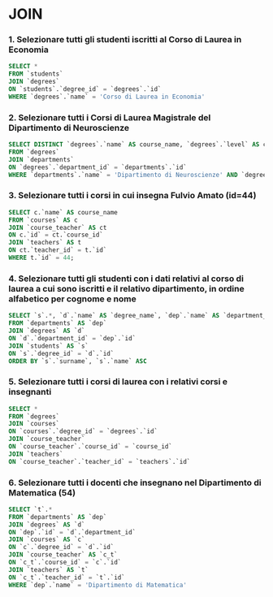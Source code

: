 # JOIN

### 1. Selezionare tutti gli studenti iscritti al Corso di Laurea in Economia
``` sql
SELECT *
FROM `students`
JOIN `degrees`
ON `students`.`degree_id` = `degrees`.`id`
WHERE `degrees`.`name` = 'Corso di Laurea in Economia'
```

### 2. Selezionare tutti i Corsi di Laurea Magistrale del Dipartimento di Neuroscienze
``` sql
SELECT DISTINCT `degrees`.`name` AS course_name, `degrees`.`level` AS course_level
FROM `degrees`
JOIN `departments`
ON `degrees`.`department_id` = `departments`.`id`
WHERE `departments`.`name` = 'Dipartimento di Neuroscienze' AND `degrees`.`level` = 'Magistrale'
```

### 3. Selezionare tutti i corsi in cui insegna Fulvio Amato (id=44)
``` sql
SELECT c.`name` AS course_name
FROM `courses` AS c
JOIN `course_teacher` AS ct 
ON c.`id` = ct.`course_id`
JOIN `teachers` AS t 
ON ct.`teacher_id` = t.`id`
WHERE t.`id` = 44;
```

### 4. Selezionare tutti gli studenti con i dati relativi al corso di laurea a cui sono iscritti e il relativo dipartimento, in ordine alfabetico per cognome e nome
``` sql
SELECT `s`.*, `d`.`name` AS `degree_name`, `dep`.`name` AS `department_name`
FROM `departments` AS `dep`
JOIN `degrees` AS `d`
ON `d`.`department_id` = `dep`.`id`
JOIN `students` AS `s`
ON `s`.`degree_id` = `d`.`id`
ORDER BY `s`.`surname`, `s`.`name` ASC
```

### 5. Selezionare tutti i corsi di laurea con i relativi corsi e insegnanti
``` sql
SELECT *
FROM `degrees`
JOIN `courses`
ON `courses`.`degree_id` = `degrees`.`id`
JOIN `course_teacher`
ON `course_teacher`.`course_id` = `course_id`
JOIN `teachers`
ON `course_teacher`.`teacher_id` = `teachers`.`id`
```

### 6. Selezionare tutti i docenti che insegnano nel Dipartimento di Matematica (54)
``` sql
SELECT `t`.*
FROM `departments` AS `dep`
JOIN `degrees` AS `d`
ON `dep`.`id` = `d`.`department_id`
JOIN `courses` AS `c`
ON `c`.`degree_id` = `d`.`id`
JOIN `course_teacher` AS `c_t`
ON `c_t`.`course_id` = `c`.`id`
JOIN `teachers` AS `t`
ON `c_t`.`teacher_id` = `t`.`id`
WHERE `dep`.`name` = 'Dipartimento di Matematica'
```